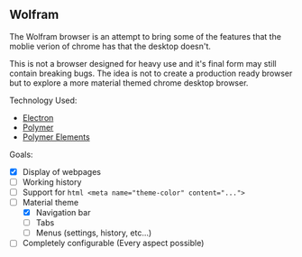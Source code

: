 ## Wolfram

The Wolfram browser is an attempt to bring some of the features that the moblie
verion of chrome has that the desktop doesn't.

This is not a browser designed for heavy use and it's final form may still
contain breaking bugs. The idea is not to create a production ready browser but
to explore a more material themed chrome desktop browser.

Technology Used:
- [Electron](http://electron.atom.io/)
- [Polymer](https://www.polymer-project.org/1.0/)
- [Polymer Elements](https://elements.polymer-project.org/)

Goals:
- [x] Display of webpages
- [ ] Working history
- [ ] Support for ```html <meta name="theme-color" content="...">```
- [ ] Material theme
  - [x] Navigation bar
  - [ ] Tabs
  - [ ] Menus (settings, history, etc...)
- [ ] Completely configurable (Every aspect possible)